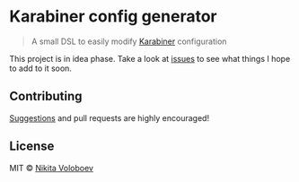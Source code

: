 # Karabiner config generator
> A small DSL to easily modify [Karabiner](https://github.com/tekezo/Karabiner-Elements) configuration

This project is in idea phase. Take a look at [issues](../../issues/) to see what things I hope to add to it soon.

## Contributing
[Suggestions](../../issues/) and pull requests are highly encouraged!

## License
MIT © [Nikita Voloboev](https://nikitavoloboev.xyz)